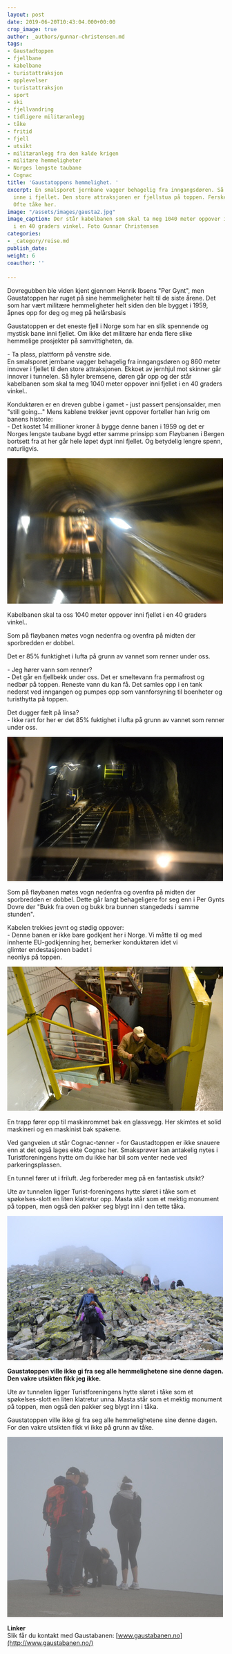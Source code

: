 ```yaml
---
layout: post
date: 2019-06-20T10:43:04.000+00:00
crop_image: true
author: _authors/gunnar-christensen.md
tags:
- Gaustadtoppen
- fjellbane
- kabelbane
- turistattraksjon
- opplevelser
- turistattraksjon
- sport
- ski
- fjellvandring
- tidligere militæranlegg
- tåke
- fritid
- fjell
- utsikt
- militæranlegg fra den kalde krigen
- militære hemmeligheter
- Norges lengste taubane
- Cognac
title: 'Gaustatoppens hemmelighet. '
excerpt: En smalsporet jernbane vagger behagelig fra inngangsdøren. Så 860 meter oppover
  inne i fjellet. Den store attraksjonen er fjellstua på toppen. Ferske vafler. Utsikten?
  Ofte tåke her.
image: "/assets/images/gausta2.jpg"
image_caption: Der står kabelbanen som skal ta meg 1040 meter oppover inni fjellet
  i en 40 graders vinkel. Foto Gunnar Christensen
categories:
- _category/reise.md
publish_date: 
weight: 6
coauthor: ''

---
```

Dovregubben ble viden kjent gjennom Henrik Ibsens "Per Gynt", men Gaustatoppen har ruget på sine hemmeligheter helt til de siste årene. Det som har vært militære hemmeligheter helt siden den ble bygget i 1959, åpnes opp for deg og meg på helårsbasis

Gaustatoppen er det eneste fjell i Norge som har en slik spennende og mystisk bane inni fjellet. Om ikke det militære har enda flere slike hemmelige prosjekter på samvittigheten, da.

\- Ta plass, plattform på venstre side.  
En smalsporet jernbane vagger behagelig fra inngangsdøren og 860 meter innover i fjellet til den store attraksjonen. Ekkoet av jernhjul mot skinner går innover i tunnelen. Så hyler bremsene, døren går opp og der står kabelbanen som skal ta meg 1040 meter oppover inni fjellet i en 40 graders vinkel..

Konduktøren er en dreven gubbe i gamet - just passert pensjonsalder, men "still going..." Mens kablene trekker jevnt oppover forteller han ivrig om banens historie:  
\- Det kostet 14 millioner kroner å bygge denne banen i 1959 og det er Norges lengste taubane bygd etter samme prinsipp som Fløybanen i Bergen bortsett fra at her går hele løpet dypt inni fjellet. Og betydelig lengre spenn, naturligvis.

![](/assets/images/gausta5.jpg)

Kabelbanen skal ta oss 1040 meter oppover inni fjellet i en 40 graders vinkel..

Som på fløybanen møtes vogn nedenfra og ovenfra på midten der sporbredden er dobbel.

Det er 85% funktighet i lufta på grunn av vannet som renner under oss.

\- Jeg hører vann som renner?  
\- Det går en fjellbekk under oss. Det er smeltevann fra permafrost og nedbør på toppen. Reneste vann du kan få. Det samles opp i en tank nederst ved inngangen og pumpes opp som vannforsyning til boenheter og turisthytta på toppen.

Det dugger fælt på linsa?  
\- Ikke rart for her er det 85% fuktighet i lufta på grunn av vannet som renner under oss.

  
![](/assets/images/gausta7.jpg)

Som på fløybanen møtes vogn nedenfra og ovenfra på midten der sporbredden er dobbel. Dette går langt behageligere for seg enn i Per Gynts Dovre der "Bukk fra oven og bukk bra bunnen stangededs i samme stunden".

Kabelen trekkes jevnt og stødig oppover:  
\- Denne banen er ikke bare godkjent her i Norge. Vi måtte til og med innhente EU-godkjenning her, bemerker konduktøren idet vi  
glimter endestasjonen badet i  
neonlys på toppen.

  
![](/assets/images/gausta1.jpg)

En trapp fører opp til maskinrommet bak en glassvegg. Her skimtes et solid maskineri og en maskinist bak spakene.

Ved gangveien ut står Cognac-tønner - for Gaustadtoppen er ikke snauere enn at det også lages ekte Cognac her. Smaksprøver kan antakelig nytes i Turistforeningens hytte om du ikke har bil som venter nede ved parkeringsplassen.

En tunnel fører ut i friluft. Jeg forbereder meg på en fantastisk utsikt?

Ute av tunnelen ligger Turist-foreningens hytte sløret i tåke som et spøkelses-slott en liten klatretur opp. Masta står som et mektig monument på toppen, men også den pakker seg blygt inn i den tette tåka.

  
![](/assets/images/gausta8.jpg)

**Gaustatoppen ville ikke gi fra seg alle hemmelighetene sine denne dagen. Den vakre utsikten fikk jeg ikke.**

Ute av tunnelen ligger Turistforeningens hytte sløret i tåke som et spøkelses-slott en liten klatretur unna. Masta står som et mektig monument på toppen, men også den pakker seg blygt inn i tåka.

Gaustatoppen ville ikke gi fra seg alle hemmelighetene sine denne dagen. For den vakre utsikten fikk vi ikke på grunn av tåke.

  
![](/assets/images/gausta4-1.jpg)

**Linker**  
Slik får du kontakt med Gaustabanen:  [www.gaustabanen.no](http://www.gaustabanen.no/)